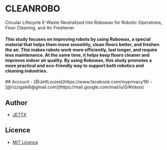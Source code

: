 # CLEANROBO
Circular Lifecycle E-Waste Neutralized into Robowax for Robotic Operations, Floor Cleaning, and Air Freshener
<h4>
This study focuses on improving robots by using Robowax, a special material that helps them move smoothly, clean floors better, and freshen the air. This makes robots work more efficiently, last longer, and require less maintenance. At the same time, it helps keep floors cleaner and improves indoor air quality. By using Robowax, this study promotes a more practical and eco-friendly way to support both robotics and cleaning industries.
</h4>
## Account
- [@JettLouise](https://www.facebook.com/myprivacy19)
- [@rizzigale6@gmail.com](https://mail.google.com/mail/u/0/#inbox)

## Author
- [JETTX](https://github.com/Jett0X)

## Licence
- [MIT Licence](https://github.com/Jett0X/A-S.W.I.T.C.H/blob/main/LICENSE)